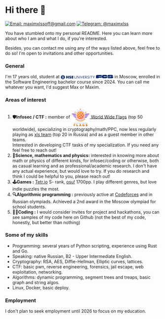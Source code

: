 # Hi there 👋
[![Email: maximxlssoff@gmail.com](https://img.shields.io/badge/maximxlssoff@gmail.com-D14836?style=flat-square&logo=gmail&logoColor=white)](mailto:maximxlssoff@gmail.com)
[![Telegram: @maximxlss](https://img.shields.io/badge/Telegram-2CA5E0?style=flat-square&logo=telegram&logoColor=white)](https://t.me/maximxlss)

You have stumbled onto my personal README. Here you can learn more about who I am and what I do, if you're interested.

Besides, you can contact me using any of the ways listed above, feel free to do so! I'm open to invitations and other opportunities.

### General
I'm 17 years old, student at <picture>
    <source srcset="logo_hse_dark.svg"  media="(prefers-color-scheme: dark)">
    <img alt="HSE University" src="logo_hse.svg" height="13" align="center">
</picture><picture>
    <source srcset="logo_fcs_dark.svg"  media="(prefers-color-scheme: dark)">
    <img alt="FCS" src="logo_fcs.svg" height="11">
</picture> in Moscow, enrolled in the Software Engineering bachelor course since 2024. You can call me whatever you want, I'd suggest Max or Maxim.

### Areas of interest
1. **🛡️Infosec / CTF :** member of [<picture><img alt="WWF" src="logo_wwf.png" height="60" align="center"></picture> World Wide Flags](https://ctftime.org/team/283853) (top 50 worldwide), specializing in cryptography/math/PPC, now less regularly playing as [xls team](https://ctftime.org/team/271856) (top 20 in Russia) and as a guest member in other teams.\
Interested in developing CTF tasks of my specialization. If you need any feel free to reach out!
2. **🔬Science, mathematics and physics:** interested in knowing more about math or physics of different kinds, for infosec/coding or otherwise, both as casual learning and as professional/academic research. I don't have any actual experience, but would love to try. If you do research and think I could be helpful to you, please reach out!
3. **🕹️Games :** [Tetr.io](https://ch.tetr.io/u/maximxls) S- rank, [osu!](https://osu.ppy.sh/users/10891536) 1700pp. I play different genres, but love indie puzzles the most.
4. **🔍Algorithmic programming :** previously active at [Codeforces](https://codeforces.com/profile/maximxls) and in Russian olympiads. Achieved a 2nd award in the Moscow olympiad for school students.
5. **🧑‍💻Coding :** I would consider invites for project and hackathons, you can see samples of my code here on Github (not the best of my code, honestly, but better than nothing)

### Some of my skills
- Programming: several years of Python scripting, experience using Rust and Go.
- Speaking: native Russian, B2 - Upper Intermediate English.
- Cryptography: RSA, AES, Diffie-Hellman, Elliptic curves, lattices.
- CTF: basic pwn, reverse engineering, forensics, jail escape, web exploitation, networking.
- Algorithms: dynamic programming, segment trees and treaps, basic graph and string algos.
- Linux, Docker, basic deploy.

### Employment
I don't plan to seek employment until 2026 to focus on my education.
